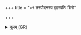 +++
title = "०१ तस्यौदनस्य बृहस्पतिः शिरो"

+++
<details><summary>मूलम् (GR)</summary>

तस्यौदनस्य बृहस्पतिः शिरो ब्रह्म मुखं  
सूर्याचन्द्रमसाव् अक्ष्यौ बृहद्रथन्तरे श्रोत्रे ।  
अग्निर् आस्यं विद्युज् जिह्वा  
मरुतो दन्ताः पवमानः प्राणः ॥
</details>